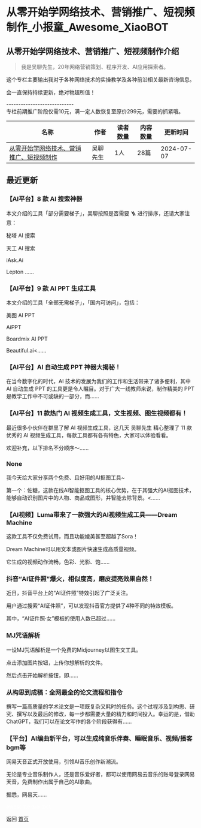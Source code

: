# 从零开始学网络技术、营销推广、短视频制作_小报童_Awesome_XiaoBOT

## 从零开始学网络技术、营销推广、短视频制作介绍
> 我是吴聊先生，20年网络营销策划、程序开发、AI应用探索者。    
    
这个专栏主要输出我对于各种网络技术的实操教学及各种前沿相关最新咨询信息。    
    
会一直保持持续更新，绝对物超所值！    
    
\----------------------------    
专栏前期推广阶段仅需10元，满一定人数恢复至原价299元，需要的抓紧哦。  
  


|名称|作者|读者数量|内容数量|更新时间|
|---|---|---|---|---|
|[从零开始学网络技术、营销推广、短视频制作](https://xiaobot.net/p/zhishifufei?refer=0b133df9-27dc-423b-8101-639049001c13)|吴聊先生|1人|28篇|2024-07-07|

## 最近更新
### 【AI平台】8 款 AI 搜索神器

本文介绍的工具「部分需要梯子」，吴聊按照是否需要 🪜 进行排序，还请大家注意：

秘塔 AI 搜索

天工 AI 搜索

iAsk.Ai

Lepton ......

### 【AI平台】9 款 AI PPT 生成工具

本文介绍的工具「全部无需梯子」，「国内可访问」，包括：

美图 AI PPT

AiPPT

Boardmix AI PPT

Beautiful.ai<......

### 【AI平台】AI 自动生成 PPT 神器大揭秘！

在当今数字化的时代，AI 技术的发展为我们的工作和生活带来了诸多便利，其中 AI 自动生成 PPT 的工具更是令人瞩目。对于广大一线教师来说，制作精美的
PPT 是教学工作中不可或缺的一部分，而......

### 【AI平台】11 款热门 AI 视频生成工具，文生视频、图生视频都有！

最近很多小伙伴在群里了解 AI 视频生成工具，这几天 吴聊先生 精心整理了 11 款优秀的 AI 视频生成工具，每款工具都有各有特色，大家可以体验看看。

欢迎补充，以下排名不分顺序～......

### None

我今天给大家分享两个免费、且好用的AI抠图工具~

第一个：佐糖，这款在线AI智能抠图工具的核心优势，在于其强大的AI抠图技术，能够自动识别图片中的人物、商品或图形，并智能去除背景。<......

### 【AI视频】Luma带来了一款强大的AI视频生成工具——Dream Machine

这款工具不仅免费试用，而且功能媲美甚至超越了Sora！

Dream Machine可以用文本或图片快速生成高质量视频。

它生成的视频动作流畅，色彩、光影、饱......

### 抖音“AI证件照”爆火，相似度高，磨皮提亮效果自然！

近日，抖音平台上的“AI证件照”特效引起了广泛关注。

用户通过搜索“AI证件照”，可以发现抖音官方提供了4种不同的特效模板。

其中，“AI证件照·女”模板的使用人数已超过......

### MJ咒语解析

一设MJ咒语解析是一个免费的Midjourney以图生文工具。

点击添加图片按钮，上传你想解析的文件。

然后点击开始解析按钮，即......

### 从构思到成稿：全网最全的论文流程和指令

撰写一篇高质量的学术论文是一项既复杂又耗时的任务。这个过程涉及到构思、研究、撰写以及最后的修改，每一步都需要大量的精力和时间投入。幸运的是，借助ChatGPT，我们可以在论文写作的各个阶段获得有......

### 【平台】AI编曲新平台，可以生成纯音乐伴奏、睡眠音乐、视频/播客bgm等

网易天音正式开放使用，引领AI音乐创作新潮流。

无论是专业音乐制作人，还是音乐爱好者，都可以使用网易云音乐的账号登录网易天音，免费制作出属于自己的AI歌曲。

据悉，网易天......


<a href="https://github.com/Reno9527/awesome-xiaobot" style="color: white; text-decoration: none;">awesome-xiaobot</a>

返回 [首页](../README.md)
